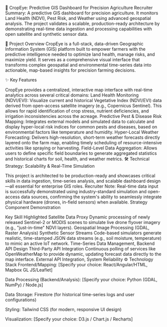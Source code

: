 🌿 CropEye: Predictive GIS Dashboard for Precision Agriculture Recruiter Summary: A predictive GIS dashboard for precision agriculture. It monitors Land Health (NDVI), Pest Risk, and Weather using advanced geospatial analysis. The project validates a scalable, production-ready architecture by demonstrating real-time data ingestion and processing capabilities with open satellite and synthetic sensor data.

🚀 Project Overview CropEye is a full-stack, data-driven Geographic Information System (GIS) platform built to empower farmers with the predictive intelligence needed to optimize land health, manage risks, and maximize yield. It serves as a comprehensive visual interface that transforms complex geospatial and environmental time-series data into actionable, map-based insights for precision farming decisions.

✨ Key Features

CropEye provides a centralized, interactive map interface with real-time analytics across several critical domains:
Land Health Monitoring (NDVI/EVI): Visualize current and historical Vegetative Index (NDVI/EVI) data derived from open-access satellite imagery (e.g., Copernicus Sentinel). This allows for rapid identification of crop stress, nutrient deficiencies, and irrigation inconsistencies across the acreage.
Predictive Pest & Disease Risk Mapping: Integrates external models and simulated data to calculate and display hyper-local risk indices for common pests and diseases, based on environmental factors like temperature and humidity.
Hyper-Local Weather Forecasting: Delivers high-resolution, short-term weather forecasts directly layered onto the farm map, enabling timely scheduling of resource-intensive activities like spraying or harvesting.
Field-Level Data Aggregation: Allows users to define specific field boundaries to generate aggregated statistics and historical charts for soil, health, and weather metrics.
🛠️ Technical Strategy: Scalability & Real-Time Simulation

This project is architected to be production-ready and showcases critical skills in data ingestion, time-series analysis, and scalable dashboard design—all essential for enterprise GIS roles.
Recruiter Note: Real-time data input is successfully demonstrated using industry-standard simulation and open-access data sources, confirming the system's ability to seamlessly integrate physical hardware (drones, in-field sensors) when available.
Strategy Component Demonstration

Key Skill Highlighted
Satellite Data Proxy
Dynamic processing of newly released Sentinel-2 or MODIS scenes to simulate live drone flyover imagery (e.g., "just-in-time" NDVI layers).
Geospatial Image Processing (GDAL, Raster Analysis)
Synthetic Sensor Streams
Code-based simulators generate realistic, time-stamped JSON data streams (e.g., soil moisture, temperature) to mimic an active IoT network.
Time-Series Data Management, Backend API Design
Third-Party API Integration
Continuous polling of services like OpenWeatherMap to provide dynamic, updating forecast data directly to the map interface.
External API Integration, System Reliability
⚙️ Technology Stack Frontend/Mapping: [Specify your choice: React/Angular/HTML, Mapbox GL JS/Leaflet]

Data Processing (Backend/Analysis): [Specify your choice: Python (GDAL, NumPy) / Node.js]

Data Storage: Firestore (for historical time-series logs and user configurations)

Styling: Tailwind CSS (for modern, responsive UI design)

Visualization: [Specify your choice: D3.js / Chart.js / Recharts]
